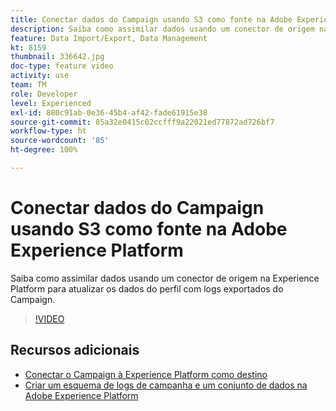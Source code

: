 ```yaml
---
title: Conectar dados do Campaign usando S3 como fonte na Adobe Experience Platform
description: Saiba como assimilar dados usando um conector de origem na Experience Platform para atualizar os dados do perfil com logs exportados do Campaign.
feature: Data Import/Export, Data Management
kt: 8159
thumbnail: 336642.jpg
doc-type: feature video
activity: use
team: TM
role: Developer
level: Experienced
exl-id: 880c91ab-0e36-45b4-af42-fade61915e38
source-git-commit: 85a32e0415c02ccfff9a22021ed77872ad726bf7
workflow-type: ht
source-wordcount: '85'
ht-degree: 100%

---
```


# Conectar dados do Campaign usando S3 como fonte na Adobe Experience Platform

Saiba como assimilar dados usando um conector de origem na Experience Platform para atualizar os dados do perfil com logs exportados do Campaign.

>[!VIDEO](https://video.tv.adobe.com/v/336642?quality=12)

## Recursos adicionais

* [Conectar o Campaign à Experience Platform como destino](/help/tutorial-integrate-with-experience-platform/connect-campaign-to-experience-platform-as-destination.md)
* [Criar um esquema de logs de campanha e um conjunto de dados na Adobe Experience Platform](/help/tutorial-integrate-with-experience-platform/create-a-campaign-logs-schema-and-dataset-in-experience-platform.md)
